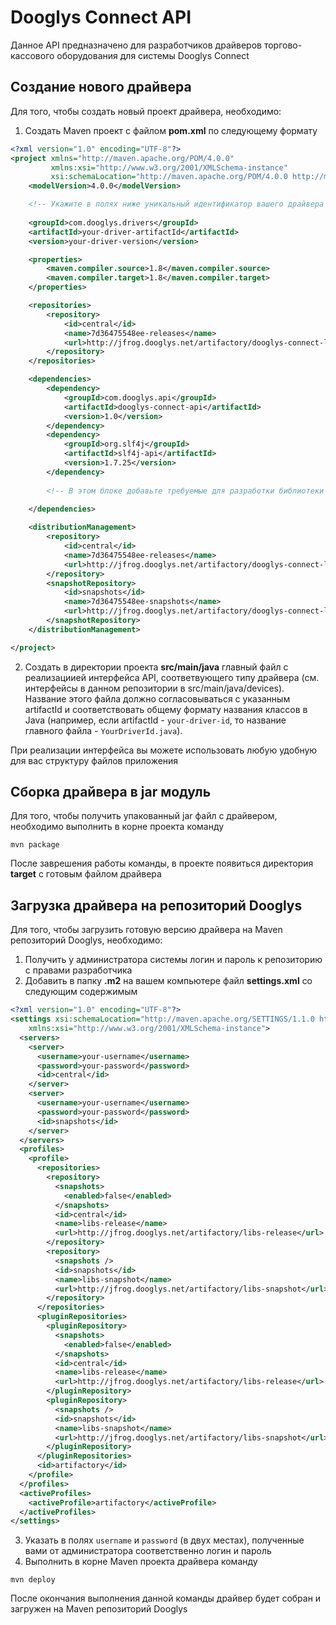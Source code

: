 # Dooglys Connect API

Данное API предназначено для разработчиков драйверов торгово-кассового оборудования для системы Dooglys Connect

## Создание нового драйвера

Для того, чтобы создать новый проект драйвера, необходимо: 

1. Cоздать Maven проект с файлом **pom.xml** по следующему формату

```xml
<?xml version="1.0" encoding="UTF-8"?>
<project xmlns="http://maven.apache.org/POM/4.0.0"
         xmlns:xsi="http://www.w3.org/2001/XMLSchema-instance"
         xsi:schemaLocation="http://maven.apache.org/POM/4.0.0 http://maven.apache.org/xsd/maven-4.0.0.xsd">
    <modelVersion>4.0.0</modelVersion>

    <!-- Укажите в полях ниже уникальный идентификатор вашего драйвера artifactId и его текущую версию version -->
    
    <groupId>com.dooglys.drivers</groupId>
    <artifactId>your-driver-artifactId</artifactId>
    <version>your-driver-version</version>

    <properties>
        <maven.compiler.source>1.8</maven.compiler.source>
        <maven.compiler.target>1.8</maven.compiler.target>
    </properties>

    <repositories>
        <repository>
            <id>central</id>
            <name>7d36475548ee-releases</name>
            <url>http://jfrog.dooglys.net/artifactory/dooglys-connect-libs</url>
        </repository>
    </repositories>

    <dependencies>
        <dependency>
            <groupId>com.dooglys.api</groupId>
            <artifactId>dooglys-connect-api</artifactId>
            <version>1.0</version>
        </dependency>
        <dependency>
            <groupId>org.slf4j</groupId>
            <artifactId>slf4j-api</artifactId>
            <version>1.7.25</version>
        </dependency>
        
        <!-- В этом блоке добавьте требуемые для разработки библиотеки с центрального Maven репозитория, либо с внутреннего репозитория Dooglys -->
        
    </dependencies>

    <distributionManagement>
        <repository>
            <id>central</id>
            <name>7d36475548ee-releases</name>
            <url>http://jfrog.dooglys.net/artifactory/dooglys-connect-libs</url>
        </repository>
        <snapshotRepository>
            <id>snapshots</id>
            <name>7d36475548ee-snapshots</name>
            <url>http://jfrog.dooglys.net/artifactory/dooglys-connect-libs</url>
        </snapshotRepository>
    </distributionManagement>

</project>
```
2. Cоздать в директории проекта **src/main/java** главный файл с реализациией интерфейса API, соответвующего типу драйвера (см. интерфейсы в данном репозитории в src/main/java/devices). Название этого файла должно согласовываться с указанным artifactId и соответствовать общему формату названия классов в Java (например, если artifactId - `your-driver-id`, то название главного файла - `YourDriverId.java`).

При реализации интерфейса вы можете использовать любую удобную для вас структуру файлов приложения

## Сборка драйвера в jar модуль

Для того, чтобы получить упакованный jar файл с драйвером, необходимо выполнить в корне проекта команду 
```
mvn package
```
После заврешения работы команды, в проекте появиться директория **target** с готовым файлом драйвера

## Загрузка драйвера на репозиторий Dooglys

Для того, чтобы загрузить готовую версию драйвера на Maven репозиторий Dooglys, необходимо:

1. Получить у администратора системы логин и пароль к репозиторию с правами разработчика
2. Добавить в папку **.m2** на вашем компьютере файл **settings.xml** cо следующим содержимым
```xml
<?xml version="1.0" encoding="UTF-8"?>
<settings xsi:schemaLocation="http://maven.apache.org/SETTINGS/1.1.0 http://maven.apache.org/xsd/settings-1.1.0.xsd" xmlns="http://maven.apache.org/SETTINGS/1.1.0"
    xmlns:xsi="http://www.w3.org/2001/XMLSchema-instance">
  <servers>
    <server>
      <username>your-username</username>
      <password>your-password</password>
      <id>central</id>
    </server>
    <server>
      <username>your-username</username>
      <password>your-password</password>
      <id>snapshots</id>
    </server>
  </servers>
  <profiles>
    <profile>
      <repositories>
        <repository>
          <snapshots>
            <enabled>false</enabled>
          </snapshots>
          <id>central</id>
          <name>libs-release</name>
          <url>http://jfrog.dooglys.net/artifactory/libs-release</url>
        </repository>
        <repository>
          <snapshots />
          <id>snapshots</id>
          <name>libs-snapshot</name>
          <url>http://jfrog.dooglys.net/artifactory/libs-snapshot</url>
        </repository>
      </repositories>
      <pluginRepositories>
        <pluginRepository>
          <snapshots>
            <enabled>false</enabled>
          </snapshots>
          <id>central</id>
          <name>libs-release</name>
          <url>http://jfrog.dooglys.net/artifactory/libs-release</url>
        </pluginRepository>
        <pluginRepository>
          <snapshots />
          <id>snapshots</id>
          <name>libs-snapshot</name>
          <url>http://jfrog.dooglys.net/artifactory/libs-snapshot</url>
        </pluginRepository>
      </pluginRepositories>
      <id>artifactory</id>
    </profile>
  </profiles>
  <activeProfiles>
    <activeProfile>artifactory</activeProfile>
  </activeProfiles>
</settings>
``` 
3. Указать в полях `username` и `password` (в двух местах), полученные вами от администратора соответственно логин и пароль
4. Выполнить в корне Maven проекта драйвера команду 
```
mvn deploy
```
После окончания выполнения данной команды драйвер будет собран и загружен на Maven репозиторий Dooglys

